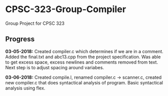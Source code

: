 # CPSC-323-Group-Compiler
Group Project for CPSC 323

## Progress
**03-05-2018:** 
Created compiler.c which determines if we are in a comment. 
Added the final.txt and abc13.cpp from the project specification.
Was able to get excess space, excess newlines and comments removed from text.
Next step is to adjust spacing around variabes.

**03-06-2018:**
Created compile.l, renamed compiler.c -> scanner.c, created new compiler.c that does syntactical analysis of program.
Basic syntactical analysis using flex.
